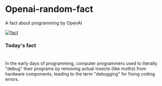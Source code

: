 
# Openai-random-fact
 A fact about programming by OpenAI

[![fact](https://github.com/MarioVidoni/openai-daily-fact/actions/workflows/main.yml/badge.svg)](https://github.com/MarioVidoni/openai-daily-fact/actions/workflows/main.yml)

### Today's fact
# 
In the early days of programming, computer programmers used to literally "debug" their programs by removing actual insects (like moths) from hardware components, leading to the term "debugging" for fixing coding errors.